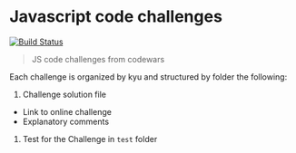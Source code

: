 # Javascript code challenges

[![Build Status](https://travis-ci.com/daniel-vera-g/codewars-js.svg?branch=master)](https://travis-ci.com/daniel-vera-g/codewars-js)

> JS code challenges from codewars

Each challenge is organized by kyu and structured by folder the following:

1. Challenge solution file

* Link to online challenge
* Explanatory comments

1. Test for the Challenge in `test` folder
